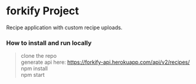 # forkify Project

Recipe application with custom recipe uploads.

### How to install and run locally

> clone the repo  
> generate api here: https://forkify-api.herokuapp.com/api/v2/recipes/  
> npm install  
> npm start
